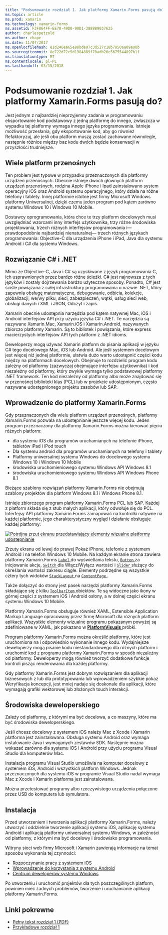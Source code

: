 ```yaml
---
title: "Podsumowanie rozdział 1. Jak platformy Xamarin.Forms pasują do?"
ms.topic: article
ms.prod: xamarin
ms.technology: xamarin-forms
ms.assetid: F3F864FF-EE70-49D0-90D1-388889037625
author: charlespetzold
ms.author: chape
ms.date: 11/07/2017
ms.openlocfilehash: e1d246ea65e88bde07c3d527c18b7850aa09e08b
ms.sourcegitcommit: 8e722d72c5d1384889f70adb26c5675544897b1f
ms.translationtype: MT
ms.contentlocale: pl-PL
ms.lasthandoff: 03/15/2018
---
```

# <a name="summary-of-chapter-1-how-does-xamarinforms-fit-in"></a>Podsumowanie rozdział 1. Jak platformy Xamarin.Forms pasują do?

Jest jednym z najbardziej nieprzyjemny zadania w programowaniu eksportowanie kod podstawowy z jedną platformę do innego, zwłaszcza w wypadku tej platformy wymaga innego języka programowania. Istnieje możliwość przesłania, gdy eksportowanie kod, aby go również Refaktoryzuj, ale jeśli obu platform muszą zostać zachowane równolegle, następnie różnice między baz kodu dwóch będzie konserwacji w przyszłości trudniejsze.

## <a name="cross-platform-mobile-development"></a>Wiele platform przenośnych

Ten problem jest typowe w przypadku przeznaczonych dla platformy urządzeń przenośnych. Obecnie istnieje dwóch głównych platform urządzeń przenośnych, rodzina Apple iPhone i Ipad zainstalowano system operacyjny iOS oraz Android systemu operacyjnego, który działa na różne telefony i tablety. Innej platformie istotne jest firmy Microsoft Windows platformy Uniwersalnej, dzięki czemu jeden program pod kątem zarówno systemu Windows 10 i Windows 10 Mobile.

Dostawcy oprogramowania, która chce te trzy platform docelowych musi uwzględniać wzorcami inny interfejs użytkownika, trzy różne środowiska projektowania, trzech różnych interfejsów programowania i&mdash;prawdopodobnie najbardziej nienaturalnej&mdash; trzech różnych językach programowania: Objective-C dla urządzenia iPhone i iPad, Java dla systemu Android i C# dla systemu Windows.

## <a name="the-c-and-net-solution"></a>Rozwiązanie C# i .NET

Mimo że Objective-C, Java i C# są uzyskiwane z język programowania C, ich usprawnionych przez bardzo różne ścieżki. C# jest najnowsza z tych języków i zostały dojrzewania bardzo użyteczne sposoby. Ponadto, C# jest ściśle powiązana z całej infrastruktury programowania o nazwie .NET, który zapewnia obsługę matematyczne, debugowanie, odbicia, kolekcje, globalizacji, we/wy pliku, sieci, zabezpieczeń, wątki, usług sieci web, obsługi danych i XML i JSON, Odczyt i zapis.

Xamarin obecnie udostępnia narzędzia pod kątem natywnej Mac, iOS i Android interfejsów API przy użyciu języka C# i .NET. Te narzędzia są nazywane Xamarin.Mac, Xamarin.iOS i Xamarin.Android, nazywanych zbiorczo platformy Xamarin. Są to bibliotek i powiązania, które express macierzystych interfejsów API tych platform z .NET idioms.

Deweloperzy mogą używać Xamarin platform do pisania aplikacji w języku C# tego docelowego Mac, iOS lub Android. Ale jeśli systemem docelowym jest więcej niż jednej platformie, ułatwia dużo warto udostępnić części kodu między na platformach docelowych. Obejmuje to rozdzielić program kodu zależny od platformy (zazwyczaj obejmujące interfejsu użytkownika) i kod niezależny od platformy, który zwykle wymaga tylko podstawowej platformy .NET framework. Ten kod niezależny od platformy albo może znajdować się w przenośnej biblioteki klas (PCL) lub w projekcie udostępnionym, często nazywane udostępnionego projektu zasobów lub SAP.

## <a name="introducing-xamarinforms"></a>Wprowadzenie do platformy Xamarin.Forms

Gdy przeznaczonych dla wielu platform urządzeń przenośnych, platformy Xamarin.Forms pozwala na udostępnianie jeszcze więcej kodu. Jeden program przeznaczony dla platformy Xamarin.Forms można kierować pięciu różnych platform:

- dla systemu iOS dla programów uruchamianych na telefonie iPhone, tabletów iPad i iPod touch
- Dla systemu android dla programów uruchamianych na telefony i tablety
- Platformy uniwersalnej systemu Windows do docelowego systemu Windows 10 i Windows 10 Mobile
- środowiska uruchomieniowego systemu Windows API Windows 8.1
- środowiska uruchomieniowego systemu Windows API Windows Phone 8.1

Bieżące szablony rozwiązań platformy Xamarin.Forms nie obejmują szablony projektów dla platform Windows 8.1 i Windows Phone 8.1.

Istnieje zbiorczego program platformy Xamarin.Forms PCL lub SAP. Każdej z platform składa się z stub małych aplikacji, który odwołuje się do PCL. Interfejsy API platformy Xamarin.Forms zamapować na kontrolki natywne na każdej platformie, jego charakterystyczny wygląd i działanie obsługuje każdej platformy:

[![Potrójna zrzut ekranu przedstawiający elementy wizualne platformy udostępnianie](images/ch01fg03-small.png "platformy Xamarin.Forms formantów na każdej platformie")](images/ch01fg03-large.png#lightbox "platformy Xamarin.Forms formantów na każdej platformie")

Zrzuty ekranu od lewej do prawej Pokaż iPhone, telefonie z systemem Android i na telefon Windows 10 Mobile. Na każdym ekranie strona zawiera platformy Xamarin.Forms [ `Label` ](https://developer.xamarin.com/api/type/Xamarin.Forms.Label/) do wyświetlania tekstu, [ `Button` ](https://developer.xamarin.com/api/type/Xamarin.Forms.Button/) za inicjowanie akcje, [ `Switch` ](https://developer.xamarin.com/api/type/Xamarin.Forms.Switch/) dla Włącz/Wyłącz wartości i [ `Slider` ](https://developer.xamarin.com/api/type/Xamarin.Forms.Slider/) służący do określania wartości zakresu ciągłe. Elementy podrzędne są wszystkie cztery tych widoków [ `StackLayout` ](https://developer.xamarin.com/api/type/Xamarin.Forms.StackLayout/) na [ `ContentPage` ](https://developer.xamarin.com/api/type/Xamarin.Forms.ContentPage/).

Także dołączyć do strony jest pasek narzędzi platformy Xamarin.Forms składające się z kilku [ `ToolbarItem` ](https://developer.xamarin.com/api/type/Xamarin.Forms.ToolbarItem/) obiektów. Te są widoczne jako ikony w górnej części z systemem iOS i Android osłony, a w dolnej części ekranu systemu Windows 10 Mobile.

Platformy Xamarin.Forms obsługuje również XAML, Extensible Application Markup Language opracowany przez firmę Microsoft dla różnych platform aplikacji. Wszystkie elementy wizualne programu pokazanym powyżej są zdefiniowane w XAML, jak pokazano w [ **PlatformVisuals** ](https://github.com/xamarin/xamarin-forms-book-samples/tree/master/Chapter01/PlatformVisuals) próbki.

Program platformy Xamarin.Forms można określić platformy, które jest uruchomiona na i odpowiednio wykonanie innego kodu. Wydajniejsze deweloperzy mogą pisanie kodu niestandardowego dla różnych platform i uruchomić kod z programu platformy Xamarin.Forms w sposób niezależny od platformy. Deweloperzy mogą również tworzyć dodatkowe funkcje kontroli pisząc renderowania dla każdej platformy.

Gdy platformy Xamarin.Forms jest dobrym rozwiązaniem dla aplikacji biznesowych z lub dla prototypowania lub wprowadzeniem szybkie pokaz Weryfikacja koncepcji, jest mniej nadaje się doskonale dla aplikacji, które wymagają grafiki wektorowej lub złożonych touch interakcji.

## <a name="your-development-environment"></a>Środowiska deweloperskiego

Zależy od platformy, z którymi ma być docelowa, a co maszyny, które ma być środowiska deweloperskiego.

Jeśli chcesz docelowy z systemem iOS należy Mac z Xcode i Xamarin platforma jest zainstalowana. Obsługa systemu Android oraz wymaga instalowanie Java i wymaganych zestawów SDK. Następnie można wskazać zarówno dla systemu iOS i Android przy użyciu programu Visual Studio dla komputerów Mac.

Instalacja programu Visual Studio umożliwia na komputer docelowy z systemem iOS, Android i wszystkich platform Windows. Jednak przeznaczonych dla systemu iOS w programie Visual Studio nadal wymaga Mac z Xcode i Xamarin platforma jest zainstalowana.

Można przetestować programy albo rzeczywistego urządzenia połączone przez USB do komputera lub symulatora.

## <a name="installation"></a>Instalacja

Przed utworzeniem i tworzenia aplikacji platformy Xamarin.Forms, należy utworzyć i oddzielnie tworzenie aplikacji systemu iOS, aplikację systemu Android i aplikacją platformy uniwersalnej systemu Windows, w zależności od platformy, z którymi ma być docelowy i środowisko programowania.

Witryny sieci web firmy Microsoft i Xamarin zawierają informacje na temat sposobu wykonania tej czynności:

- [Rozpoczynanie pracy z systemem iOS](~/ios/get-started/index.md)
- [Wprowadzenie do korzystania z systemu Android](~/android/get-started/index.md)
- [Centrum deweloperów systemu Windows](http://dev.windows.com)

Po utworzeniu i uruchomić projektów dla tych poszczególnych platform, powinien mieć żadnych problemów, tworzenie i uruchamianie aplikacji platformy Xamarin.Forms.



## <a name="related-links"></a>Linki pokrewne

- [Pełny tekst rozdział 1 (PDF)](https://download.xamarin.com/developer/xamarin-forms-book/XamarinFormsBook-Ch01-Apr2016.pdf)
- [Przykładowe rozdział 1](https://github.com/xamarin/xamarin-forms-book-samples/tree/master/Chapter01)

